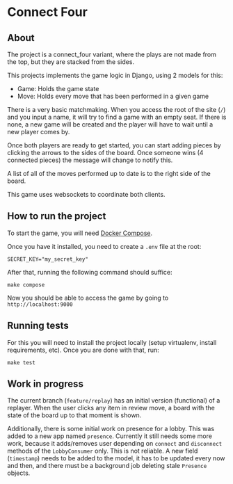 # Connect Four

## About

The project is a connect_four variant, where the plays are not made from the top, but they are stacked from the sides.

This projects implements the game logic in Django, using 2 models for this:

- Game: Holds the game state
- Move: Holds every move that has been performed in a given game

There is a very basic matchmaking. When you access the root of the site (`/`) and you input a name, it will try to find a game with an empty seat. If there is none, a new game will be created and the player will have to wait until a new player comes by.

Once both players are ready to get started, you can start adding pieces by clicking the arrows to the sides of the board. Once someone wins (4 connected pieces) the message will change to notify this.

A list of all of the moves performed up to date is to the right side of the board.

This game uses websockets to coordinate both clients.

## How to run the project

To start the game, you will need [Docker Compose](https://docs.docker.com/compose/).

Once you have it installed, you need to create a `.env` file at the root:

```
SECRET_KEY="my_secret_key"
```

After that, running the following command should suffice:

```
make compose
```

Now you should be able to access the game by going to `http://localhost:9000`

## Running tests

For this you will need to install the project locally (setup virtualenv, install requirements, etc).
Once you are done with that, run:

```
make test
```

## Work in progress

The current branch (`feature/replay`) has an initial version (functional) of a replayer. When the user clicks any item in review move, a board with the state of the board up to that moment is shown.

Additionally, there is some initial work on presence for a lobby. This was added to a new app named `presence`. Currently it still needs some more work, because it adds/removes user depending on `connect` and `disconnect` methods of the `LobbyConsumer` only. This is not reliable. A new field (`timestamp`) needs to be added to the model, it has to be updated every now and then, and there must be a background job deleting stale `Presence` objects.

